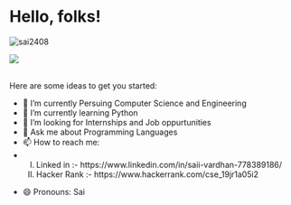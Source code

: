 # Hello, folks! 

<!-- Display picture -->


<!-- no of vies of our account -->
<p align="left"> 
<img src="https://komarev.com/ghpvc/?username=sai2408&label=Views&color=blue&style=plastic" alt="sai2408" />
 </p>
 
 
 <!-- Code for graphical representation of languaes used -->
 <a href="https://github.com/sai2408">
  <img align="center" src="https://github-readme-stats.vercel.app/api/top-langs/?username=sai2408&theme=light&hide_langs_below=1" />
</a>


<br>
<br>


Here are some ideas to get you started:

- 🔭 I’m currently Persuing Computer Science and Engineering
- 🌱 I’m currently learning Python
- 🤔 I’m looking for Internships and Job oppurtunities
- 💬 Ask me about Programming Languages
- 📫 How to reach me: 
- <ol type="I">
  <li>Linked in :- https://www.linkedin.com/in/saii-vardhan-778389186/</li>
  <li>Hacker Rank :- https://www.hackerrank.com/cse_19jr1a05i2 </li>
</ol>

- 😄 Pronouns: Sai

